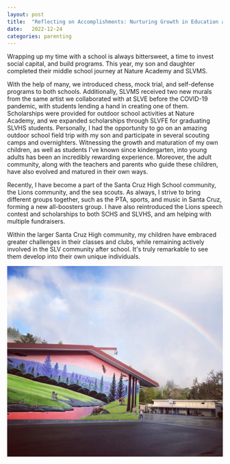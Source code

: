```yaml
---
layout: post
title:  "Reflecting on Accomplishments: Nurturing Growth in Education and Community"
date:   2022-12-24
categories: parenting
---
```

Wrapping up my time with a school is always bittersweet, a time to invest social capital, and build programs. This year, my son and daughter completed their middle school journey at Nature Academy and SLVMS. 

With the help of many, we introduced chess, mock trial, and self-defense programs to both schools. Additionally, SLVMS received two new murals from the same artist we collaborated with at SLVE before the COVID-19 pandemic, with students lending a hand in creating one of them. Scholarships were provided for outdoor school activities at Nature Academy, and we expanded scholarships through SLVFE for graduating SLVHS students. Personally, I had the opportunity to go on an amazing outdoor school field trip with my son and participate in several scouting camps and overnighters. Witnessing the growth and maturation of my own children, as well as students I've known since kindergarten, into young adults has been an incredibly rewarding experience. Moreover, the adult community, along with the teachers and parents who guide these children, have also evolved and matured in their own ways.

Recently, I have become a part of the Santa Cruz High School community, the Lions community, and the sea scouts. As always, I strive to bring different groups together, such as the PTA, sports, and music in Santa Cruz, forming a new all-boosters group. I have also reintroduced the Lions speech contest and scholarships to both SCHS and SLVHS, and am helping with multiple fundraisers.

Within the larger Santa Cruz High community, my children have embraced greater challenges in their classes and clubs, while remaining actively involved in the SLV community after school. It's truly remarkable to see them develop into their own unique individuals.

![slve-mural](/docs/assets/images/slve-mural.jpg)
